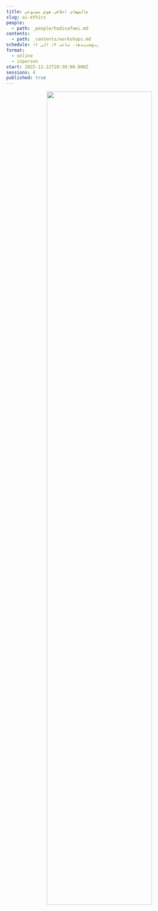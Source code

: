 ```yaml
---
title: چالش‌های اخلاقی هوش مصنوعی
slug: ai-ethics
people:
  - path: _people/hadisafaei.md
contents:
  - path: _contents/workshops.md
schedule: پنج‌شنبه‌ها، ساعت ۱۴ الی ۱۶
format:
  - online
  - inperson
start: 2025-11-12T20:30:00.000Z
sessions: 4
published: true
---
```



<center>
<img 
       src="https://assets.tina.io/b6b0cb5c-4b1b-43f4-9bea-8d6867c09320/academy/fall2025/Poster.jpg" 
       alt=" "
       style="width: 75%; height:75%;" />
</center>
<br><br>
